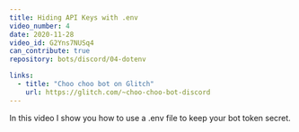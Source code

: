 ```yaml
---
title: Hiding API Keys with .env
video_number: 4
date: 2020-11-28
video_id: G2Yns7NUSq4
can_contribute: true
repository: bots/discord/04-dotenv

links:
  - title: "Choo choo bot on Glitch"
    url: https://glitch.com/~choo-choo-bot-discord
---
```

In this video I show you how to use a .env file to keep your bot token secret.
